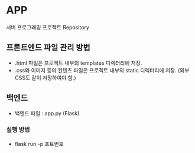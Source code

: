# APP
서버 프로그래밍 프로젝트 Repository

## 프론트엔드 파일 관리 방법

- .html 파일은 프로젝트 내부의 templates 디렉터리에 저장.
- .css와 이미지 등의 컨텐츠 파일은 프로젝트 내부의 static 디렉터리에 저장. (외부 CSS도 같이 저장하여야 함.)

## 백엔드

- 백엔드 파일 : app.py (Flask)

### 실행 방법

- flask run  -p 포트번호

